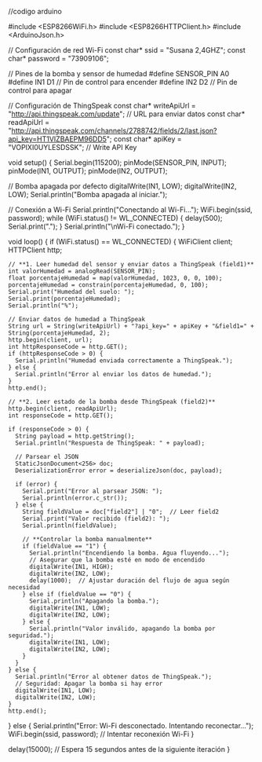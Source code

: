 //codigo arduino 

#include <ESP8266WiFi.h>
#include <ESP8266HTTPClient.h>
#include <ArduinoJson.h>

// Configuración de red Wi-Fi
const char* ssid = "Susana 2,4GHZ";
const char* password = "73909106";

// Pines de la bomba y sensor de humedad
#define SENSOR_PIN A0
#define IN1 D1 // Pin de control para encender
#define IN2 D2 // Pin de control para apagar

// Configuración de ThingSpeak
const char* writeApiUrl = "http://api.thingspeak.com/update";  // URL para enviar datos
const char* readApiUrl = "http://api.thingspeak.com/channels/2788742/fields/2/last.json?api_key=HT1VIZBAEPM96DD5";
const char* apiKey = "VOPIXI0UYLESDSSK";                      // Write API Key

void setup() {
  Serial.begin(115200);
  pinMode(SENSOR_PIN, INPUT);
  pinMode(IN1, OUTPUT);
  pinMode(IN2, OUTPUT);

  // Bomba apagada por defecto
  digitalWrite(IN1, LOW);
  digitalWrite(IN2, LOW);
  Serial.println("Bomba apagada al iniciar.");

  // Conexión a Wi-Fi
  Serial.println("Conectando al Wi-Fi...");
  WiFi.begin(ssid, password);
  while (WiFi.status() != WL_CONNECTED) {
    delay(500);
    Serial.print(".");
  }
  Serial.println("\nWi-Fi conectado.");
}

void loop() {
  if (WiFi.status() == WL_CONNECTED) {
    WiFiClient client;
    HTTPClient http;

    // **1. Leer humedad del sensor y enviar datos a ThingSpeak (field1)**
    int valorHumedad = analogRead(SENSOR_PIN);
    float porcentajeHumedad = map(valorHumedad, 1023, 0, 0, 100);
    porcentajeHumedad = constrain(porcentajeHumedad, 0, 100);
    Serial.print("Humedad del suelo: ");
    Serial.print(porcentajeHumedad);
    Serial.println("%");

    // Enviar datos de humedad a ThingSpeak
    String url = String(writeApiUrl) + "?api_key=" + apiKey + "&field1=" + String(porcentajeHumedad, 2);
    http.begin(client, url);
    int httpResponseCode = http.GET();
    if (httpResponseCode > 0) {
      Serial.println("Humedad enviada correctamente a ThingSpeak.");
    } else {
      Serial.println("Error al enviar los datos de humedad.");
    }
    http.end();

    // **2. Leer estado de la bomba desde ThingSpeak (field2)**
    http.begin(client, readApiUrl);
    int responseCode = http.GET();

    if (responseCode > 0) {
      String payload = http.getString();
      Serial.println("Respuesta de ThingSpeak: " + payload);

      // Parsear el JSON
      StaticJsonDocument<256> doc;
      DeserializationError error = deserializeJson(doc, payload);

      if (error) {
        Serial.print("Error al parsear JSON: ");
        Serial.println(error.c_str());
      } else {
        String fieldValue = doc["field2"] | "0";  // Leer field2
        Serial.print("Valor recibido (field2): ");
        Serial.println(fieldValue);

        // **Controlar la bomba manualmente**
        if (fieldValue == "1") {
          Serial.println("Encendiendo la bomba. Agua fluyendo...");
          // Asegurar que la bomba esté en modo de encendido
          digitalWrite(IN1, HIGH);
          digitalWrite(IN2, LOW);
          delay(1000);  // Ajustar duración del flujo de agua según necesidad
        } else if (fieldValue == "0") {
          Serial.println("Apagando la bomba.");
          digitalWrite(IN1, LOW);
          digitalWrite(IN2, LOW);
        } else {
          Serial.println("Valor inválido, apagando la bomba por seguridad.");
          digitalWrite(IN1, LOW);
          digitalWrite(IN2, LOW);
        }
      }
    } else {
      Serial.println("Error al obtener datos de ThingSpeak.");
      // Seguridad: Apagar la bomba si hay error
      digitalWrite(IN1, LOW);
      digitalWrite(IN2, LOW);
    }
    http.end();
  } else {
    Serial.println("Error: Wi-Fi desconectado. Intentando reconectar...");
    WiFi.begin(ssid, password);  // Intentar reconexión Wi-Fi
  }

  delay(15000);  // Espera 15 segundos antes de la siguiente iteración
}
